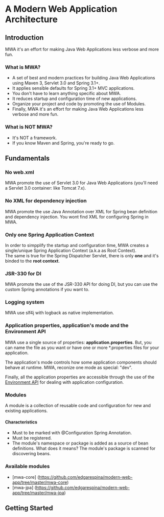 # A Modern Web Application Architecture

## Introduction
MWA it's an effort for making Java Web Applications less verbose and more fun.

### What is MWA?
* A set of best and modern practices for building Java Web Applications using Maven 3, Servlet 3.0 and Spring 3.1+.
* It applies sensible defaults for Spring 3.1+ MVC applications.
* You don't have to learn anything specific about MWA.
* It reduces startup and configuration time of new applications.
* Organize your project and code by promoting the use of Modules.
* Finally, MWA it's an effort for making Java Web Applications less verbose and more fun.

### What is NOT MWA?
* It's NOT a framework.
* If you know Maven and Spring, you're ready to go.

## Fundamentals
### No web.xml
MWA promote the use of Servlet 3.0 for Java Web Applications (you'll need a Servlet 3.0 container: like Tomcat 7.x).

### No XML for dependency injection
MWA promote the use Java Annotation over XML for Spring bean definition and dependency injection. You wont find XML for configuring Spring in MWA.

### Only one Spring Application Context
In order to simpplify the startup and configuration time, MWA creates a single/unique Spring Application Context (a.k.a as Root Context).  
The same is true for the Spring Dispatcher Servlet, there is only **one** and it's binded to the **root context**.

### JSR-330 for DI
MWA promote the use of the JSR-330 API for doing DI, but you can use the custom Spring annotations if you want to.

### Logging system
MWA use slf4j with logback as native implementation.

### Application properties, application's mode and the Environment API
MWA use a single source of properties: **application.properties**. But, you can name the file as you want or have one or more *.properties files for your application.

The application's mode controls how some application components should behave at runtime. MWA, reconize one mode as special: "dev".

Finally, all the application properties are accessible through the use of the [Environment API](http://static.springsource.org/spring/docs/current/javadoc-api/org/springframework/core/env/Environment.html) for dealing with application configuration.

### Modules
A module is a collection of reusable code and configuration for new and existing applications.

#### Characteristics
* Must to be marked with @Configuration Spring Annotation.
* Must be registered.
* The module's namespace or package is added as a source of bean definitions. What does it means? The module's package is scanned for discovering beans.

### Available modules
* [mwa-core] (https://github.com/edgarespina/modern-web-app/tree/master/mwa-core)
* [mwa-jpa] (https://github.com/edgarespina/modern-web-app/tree/master/mwa-jpa)

## Getting Started